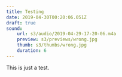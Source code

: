 ```yaml
---
title: Testing
date: 2019-04-30T00:20:06.051Z
draft: true
sound:
    url: s3/audio/2019-04-29-17-20-06.m4a
    preview: s3/previews/wrong.jpg
    thumb: s3/thumbs/wrong.jpg
    duration: 6
---
```


This is just a test.

